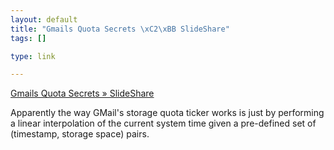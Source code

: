 ```yaml
--- 
layout: default
title: "Gmails Quota Secrets \xC2\xBB SlideShare"
tags: []

type: link

---
```

<a href="http://www.slideshare.net/kuchmuch/gmails-quota-secrets/">Gmails Quota Secrets » SlideShare</a>

Apparently the way GMail's storage quota ticker works is just by performing a linear interpolation of the current system time given a pre-defined set of (timestamp, storage space) pairs.
